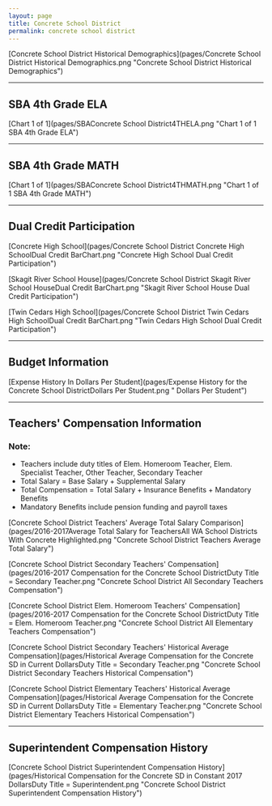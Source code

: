 ```yaml
---
layout: page
title: Concrete School District
permalink: concrete school district
---
```



[Concrete School District Historical Demographics](pages/Concrete School District Historical Demographics.png "Concrete School District Historical Demographics")

___

## SBA 4th Grade ELA

[Chart 1 of 1](pages/SBAConcrete School District4THELA.png "Chart 1 of 1 SBA 4th Grade ELA")


___

## SBA 4th Grade MATH

[Chart 1 of 1](pages/SBAConcrete School District4THMATH.png "Chart 1 of 1 SBA 4th Grade MATH")


___

## Dual Credit Participation

[Concrete High School](pages/Concrete School District Concrete High SchoolDual Credit BarChart.png "Concrete High School Dual Credit Participation")

[Skagit River School House](pages/Concrete School District Skagit River School HouseDual Credit BarChart.png "Skagit River School House Dual Credit Participation")

[Twin Cedars High School](pages/Concrete School District Twin Cedars High SchoolDual Credit BarChart.png "Twin Cedars High School Dual Credit Participation")


___

## Budget Information

[Expense History In Dollars Per Student](pages/Expense History for the Concrete School DistrictDollars Per Student.png " Dollars Per Student")


___

## Teachers' Compensation Information
### Note:
- Teachers include duty titles of Elem. Homeroom Teacher, Elem. Specialist Teacher, Other Teacher, Secondary Teacher
- Total Salary = Base Salary + Supplemental Salary
- Total Compensation = Total Salary + Insurance Benefits + Mandatory Benefits
- Mandatory Benefits include pension funding and payroll taxes

[Concrete School District Teachers' Average Total Salary Comparison](pages/2016-2017Average Total Salary for TeachersAll WA School Districts With Concrete Highlighted.png "Concrete School District Teachers Average Total Salary")

[Concrete School District Secondary Teachers' Compensation](pages/2016-2017 Compensation for the Concrete School DistrictDuty Title = Secondary Teacher.png "Concrete School District All Secondary Teachers Compensation")

[Concrete School District Elem. Homeroom Teachers' Compensation](pages/2016-2017 Compensation for the Concrete School DistrictDuty Title = Elem. Homeroom Teacher.png "Concrete School District All Elementary Teachers Compensation")

[Concrete School District Secondary Teachers' Historical Average Compensation](pages/Historical Average Compensation for the Concrete SD in Current DollarsDuty Title = Secondary Teacher.png "Concrete School District Secondary Teachers Historical Compensation")

[Concrete School District Elementary Teachers' Historical Average Compensation](pages/Historical Average Compensation for the Concrete SD in Current DollarsDuty Title = Elementary Teacher.png "Concrete School District Elementary Teachers Historical Compensation")


___

## Superintendent Compensation History

[Concrete School District Superintendent Compensation History](pages/Historical Compensation for the Concrete SD in Constant 2017 DollarsDuty Title = Superintendent.png "Concrete School District Superintendent Compensation History")


